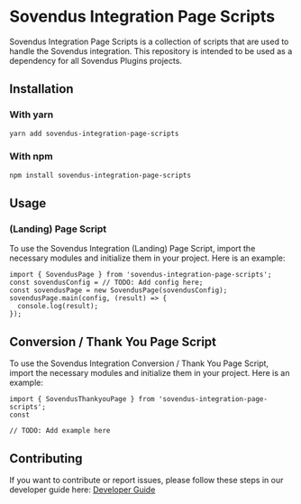 # Sovendus Integration Page Scripts

Sovendus Integration Page Scripts is a collection of scripts that are used to handle the Sovendus integration. This repository is intended to be used as a dependency for all Sovendus Plugins projects.

## Installation

### With yarn

```bash
yarn add sovendus-integration-page-scripts
```

### With npm

```bash
npm install sovendus-integration-page-scripts
```

## Usage

### (Landing) Page Script

To use the Sovendus Integration (Landing) Page Script, import the necessary modules and initialize them in your project. Here is an example:

```tsx
import { SovendusPage } from 'sovendus-integration-page-scripts';
const sovendusConfig = // TODO: Add config here;
const sovendusPage = new SovendusPage(sovendusConfig);
sovendusPage.main(config, (result) => {
  console.log(result);
});
```

## Conversion / Thank You Page Script

To use the Sovendus Integration Conversion / Thank You Page Script, import the necessary modules and initialize them in your project. Here is an example:

```tsx
import { SovendusThankyouPage } from 'sovendus-integration-page-scripts';
const 

// TODO: Add example here
```

## Contributing

If you want to contribute or report issues, please follow these steps in our developer guide here: [Developer Guide](./readme-dev.md)
